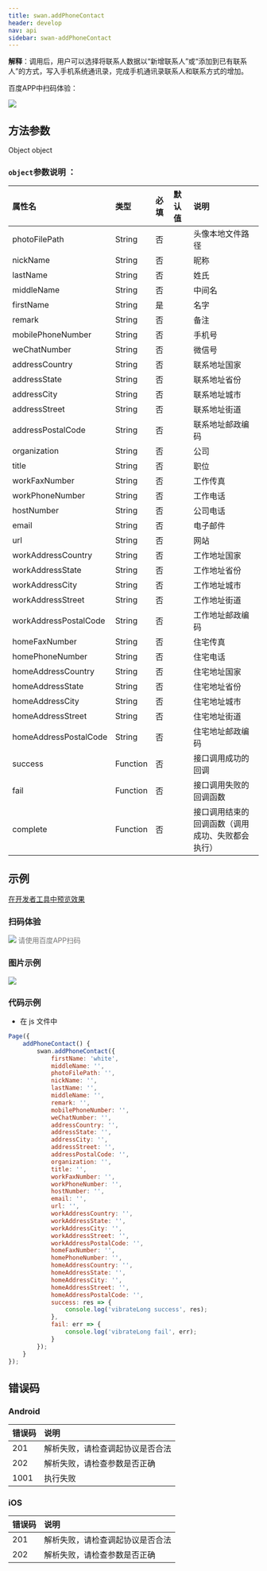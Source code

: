 ```yaml
---
title: swan.addPhoneContact
header: develop
nav: api
sidebar: swan-addPhoneContact
---
```


 

**解释**：调用后，用户可以选择将联系人数据以“新增联系人”或“添加到已有联系人”的方式，写入手机系统通讯录，完成手机通讯录联系人和联系方式的增加。

 百度APP中扫码体验： 

<img src="https://b.bdstatic.com/miniapp/assets/images/doc_demo/addPhoneContact.png"  class="demo-qrcode-image" />


## 方法参数 

Object object

### `object`参数说明 ：

|属性名 |类型  |必填 | 默认值 |说明|
|:---- |:---- |:---- |:----|:----|
|photoFilePath |String | 否  | | 头像本地文件路径|
|nickName |String | 否  | |昵称|
|lastName |String | 否  | |姓氏|
|middleName |String | 否  | | 中间名|
|firstName |String | 是  | | 名字|
|remark|String|否| |备注|
|mobilePhoneNumber |String | 否  | | 手机号|
|weChatNumber |String | 否  | |微信号|
|addressCountry |String | 否  | | 联系地址国家|
|addressState |String | 否  | |联系地址省份|
|addressCity |String | 否  | |联系地址城市|
|addressStreet |String | 否  | | 联系地址街道|
|addressPostalCode |String | 否  | |联系地址邮政编码|
|organization |String | 否  | |公司|
|title |String | 否  | |职位|
|workFaxNumber |String | 否  | |工作传真|
|workPhoneNumber |String | 否  | |工作电话|
|hostNumber |String | 否  | |公司电话|
|email |String | 否  | | 电子邮件|
|url |String | 否  | |网站|
|workAddressCountry |String | 否  | | 工作地址国家|
|workAddressState |String | 否  | | 工作地址省份|
|workAddressCity |String | 否  | | 工作地址城市|
|workAddressStreet |String | 否  | | 工作地址街道|
|workAddressPostalCode |String | 否  | | 工作地址邮政编码|
|homeFaxNumber |String | 否  | | 住宅传真|
|homePhoneNumber |String | 否  | |住宅电话|
|homeAddressCountry |String | 否  | | 住宅地址国家|
|homeAddressState |String | 否  | | 住宅地址省份|
|homeAddressCity |String | 否  | | 住宅地址城市|
|homeAddressStreet |String | 否  | |住宅地址街道|
|homeAddressPostalCode |String | 否  | | 住宅地址邮政编码|
|success| Function  |  否  | |接口调用成功的回调|
|fail  |  Function  |  否 | |  接口调用失败的回调函数|
|complete  |  Function |   否 | | 接口调用结束的回调函数（调用成功、失败都会执行）|

## 示例

<a href="swanide://fragment/453112cac6fd6392b45fac632ebe00c81569483938431" title="在开发者工具中预览效果" target="_self">在开发者工具中预览效果</a>

### 扫码体验

<div class='scan-code-container'>
    <img src="https://b.bdstatic.com/miniapp/assets/images/doc_demo/offAppHide.png" class="demo-qrcode-image" />
    <font color=#777 12px>请使用百度APP扫码</font>
</div>




### 图片示例


<div class="m-doc-custom-examples">
    <div class="m-doc-custom-examples-correct">
        <img src="https://b.bdstatic.com/miniapp/images/addPhoneContact.gif">
    </div>
    <div class="m-doc-custom-examples-correct">
        <img src=" ">
    </div>
    <div class="m-doc-custom-examples-correct">
        <img src=" ">
    </div>     
</div>

###  代码示例 




* 在 js 文件中

```js
Page({
    addPhoneContact() {
        swan.addPhoneContact({
            firstName: 'white',
            middleName: '',
            photoFilePath: '',
            nickName: '',
            lastName: '',
            middleName: '',
            remark: '',
            mobilePhoneNumber: '',
            weChatNumber: '',
            addressCountry: '',
            addressState: '',
            addressCity: '',
            addressStreet: '',
            addressPostalCode: '',
            organization: '',
            title: '',
            workFaxNumber: '',
            workPhoneNumber: '',
            hostNumber: '',
            email: '',
            url: '',
            workAddressCountry: '',
            workAddressState: '',
            workAddressCity: '',
            workAddressStreet: '',
            workAddressPostalCode: '',
            homeFaxNumber: '',
            homePhoneNumber: '',
            homeAddressCountry: '',
            homeAddressState: '',
            homeAddressCity: '',
            homeAddressStreet: '',
            homeAddressPostalCode: '',
            success: res => {
                console.log('vibrateLong success', res);
            },
            fail: err => {
                console.log('vibrateLong fail', err);
            }
        });
    }
});
```


 
##  错误码
###  Android

|错误码|说明|
|:--|:--|
|201|解析失败，请检查调起协议是否合法|
|202|解析失败，请检查参数是否正确|
|1001|执行失败|

###  iOS

|错误码|说明|
|:--|:--|
|201|解析失败，请检查调起协议是否合法|
|202|解析失败，请检查参数是否正确|
